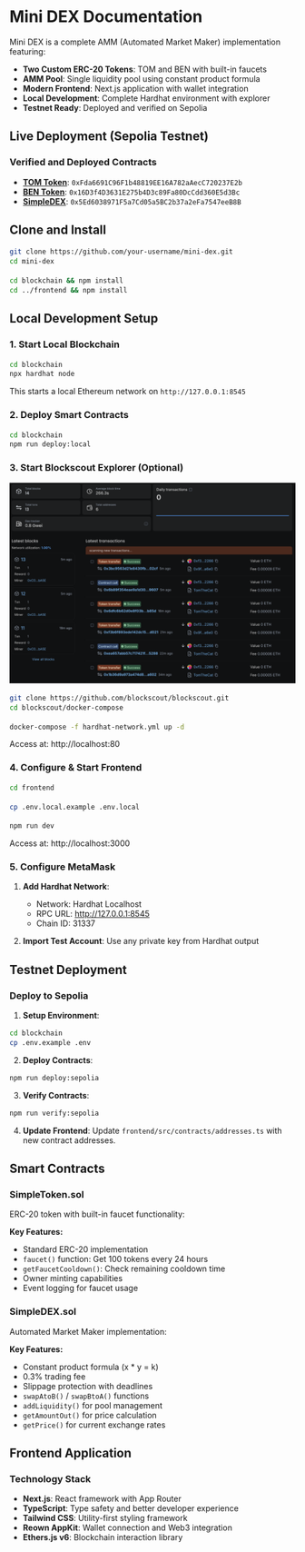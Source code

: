 # Mini DEX Documentation

Mini DEX is a complete AMM (Automated Market Maker) implementation featuring:

- **Two Custom ERC-20 Tokens**: TOM and BEN with built-in faucets
- **AMM Pool**: Single liquidity pool using constant product formula
- **Modern Frontend**: Next.js application with wallet integration
- **Local Development**: Complete Hardhat environment with explorer
- **Testnet Ready**: Deployed and verified on Sepolia

## Live Deployment (Sepolia Testnet)

### Verified and Deployed Contracts

- **[TOM Token](https://sepolia.etherscan.io/address/0xFda6691C96F1b48819EE16A782aAecC720237E2b#code)**: `0xFda6691C96F1b48819EE16A782aAecC720237E2b`
- **[BEN Token](https://sepolia.etherscan.io/address/0x16D3f4D3631E275b4D3c89Fa80DcCdd360E5d3Bc#code)**: `0x16D3f4D3631E275b4D3c89Fa80DcCdd360E5d3Bc`
- **[SimpleDEX](https://sepolia.etherscan.io/address/0x5Ed6038971F5a7Cd05a5BC2b37a2eFa7547eeB8B#code)**: `0x5Ed6038971F5a7Cd05a5BC2b37a2eFa7547eeB8B`

## Clone and Install

```bash
git clone https://github.com/your-username/mini-dex.git
cd mini-dex

cd blockchain && npm install
cd ../frontend && npm install
```

## Local Development Setup

### 1. Start Local Blockchain

```bash
cd blockchain
npx hardhat node
```

This starts a local Ethereum network on `http://127.0.0.1:8545`

### 2. Deploy Smart Contracts

```bash
cd blockchain
npm run deploy:local
```

### 3. Start Blockscout Explorer (Optional)

![Blockscout Explorer](../assets/blockscout.png)

```bash
git clone https://github.com/blockscout/blockscout.git
cd blockscout/docker-compose

docker-compose -f hardhat-network.yml up -d
```

Access at: http://localhost:80

### 4. Configure & Start Frontend

```bash
cd frontend

cp .env.local.example .env.local

npm run dev
```

Access at: http://localhost:3000

### 5. Configure MetaMask

1. **Add Hardhat Network**:

   - Network: Hardhat Localhost
   - RPC URL: http://127.0.0.1:8545
   - Chain ID: 31337

2. **Import Test Account**: Use any private key from Hardhat output

## Testnet Deployment

### Deploy to Sepolia

1. **Setup Environment**:

```bash
cd blockchain
cp .env.example .env
```

2. **Deploy Contracts**:

```bash
npm run deploy:sepolia
```

3. **Verify Contracts**:

```bash
npm run verify:sepolia
```

4. **Update Frontend**:
   Update `frontend/src/contracts/addresses.ts` with new contract addresses.

## Smart Contracts

### SimpleToken.sol

ERC-20 token with built-in faucet functionality:

**Key Features:**

- Standard ERC-20 implementation
- `faucet()` function: Get 100 tokens every 24 hours
- `getFaucetCooldown()`: Check remaining cooldown time
- Owner minting capabilities
- Event logging for faucet usage

### SimpleDEX.sol

Automated Market Maker implementation:

**Key Features:**

- Constant product formula (x \* y = k)
- 0.3% trading fee
- Slippage protection with deadlines
- `swapAtoB()` / `swapBtoA()` functions
- `addLiquidity()` for pool management
- `getAmountOut()` for price calculation
- `getPrice()` for current exchange rates

## Frontend Application

### Technology Stack

- **Next.js**: React framework with App Router
- **TypeScript**: Type safety and better developer experience
- **Tailwind CSS**: Utility-first styling framework
- **Reown AppKit**: Wallet connection and Web3 integration
- **Ethers.js v6**: Blockchain interaction library